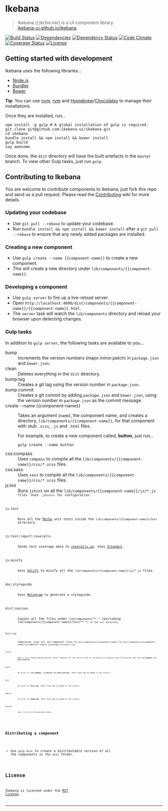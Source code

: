 # Ikebana

> Ikebana (/ˌɪkɪˈbɑːnə/) is a UI component library.  
> [ikebana-ui.github.io/ikebana](http://ikebana-ui.github.io/ikebana)

[![Build Status](https://travis-ci.org/ikebana-ui/ikebana.svg?branch=master)](https://travis-ci.org/ikebana-ui/ikebana) [![Dependencies](https://david-dm.org/ikebana-ui/ikebana.png?theme=shields.io "Node package dependencies - David")](https://david-dm.org/ikebana-ui/ikebana) [![Dependency Status](https://gemnasium.com/ikebana-ui/ikebana.png "Ruby gem dependencies - Gemnasium")](https://gemnasium.com/ikebana-ui/ikebana) [![Code Climate](https://codeclimate.com/github/ikebana-ui/ikebana.png "Code Climate")](https://codeclimate.com/github/ikebana-ui/ikebana) [![Coverage Status](https://coveralls.io/repos/ikebana-ui/ikebana/badge.png "Code coverage - Coveralls")](https://coveralls.io/r/ikebana-ui/ikebana) [![License](http://img.shields.io/badge/license-MIT-blue.svg "Licensed under MIT")](license.md)



## Getting started with development

Ikebana uses the following libraries...

* [Node.js](http://nodejs.org)
* [Bundler](http://bundler.io)
* [Bower](http://bower.io)

**Tip**: You can use [nvm](https://github.com/creationix/nvm), [rvm](https://rvm.io) and [Homebrew](http://brew.sh)/[Chocolatey](https://chocolatey.org) to manage their installations.

Once they are installed, run...

```
npm install -g gulp # A global installation of gulp is required.
git clone git@github.com:ikebana-ui/ikebana.git
cd ikebana
bundle install && npm install && bower install
gulp build
say awesome
```

Once done, the `dist` directory will have the built artefacts in the `master` branch. To view other Gulp tasks, just run `gulp`.



## Contributing to Ikebana

You are welcome to contribute components to Ikebana; just fork this repo and send us a pull request. Please read the [Contributing](https://github.com/ikebana-ui/ikebana/wiki/Contributing) wiki for more details.


### Updating your codebase

* Use `git pull --rebase` to update your codebase.
* Run `bundle install && npm install && bower install` after a `git pull --rebase` to ensure that any newly added packages are installed.


### Creating a new component

* Use `gulp create --name {{component-name}}` to create a new component.
* This will create a new directory under `lib/components/{{component-name}}`.


### Developing a component

* Use `gulp server` to fire up a live-reload server.
* Open `http://localhost:4000/dist/components/{{component-name}}/{{component-name}}.html`.
* The `server` task will watch the `lib/components` directory and reload your browser upon detecting changes.


### Gulp tasks

In addition to `gulp server`, the following tasks are available to you...

<dl>
  <dt>bump</dt>
  <dd>Increments the version numbers (major.minor.patch) in <code>package.json</code> and <code>bower.json</code>.</dd>

  <dt>clean</dt>
  <dd>Deletes everything in the <code>dist</code> directory.</dd>

  <dt>bump:tag</dt>
  <dd>Creates a git tag using the version number in <code>package.json</code>.</dd>

  <dt>bump:commit</dt>
  <dd>Creates a git commit by adding <code>package.json</code> and <code>bower.json</code>, using the version number in <code>package.json</code> as the commit message.</dd>

  <dt>create --name {{component-name}}</dt>
    <dd>
      <p>Takes an argument (<code>name</code>), the component name, and creates a directory, <code>lib/components/{{component-name}}</code>, for that component with stub <code>.scss</code>, <code>.js</code> and <code>.html</code> files.</p>
      <p>For example, to create a new component called, <strong>button</strong>, just run&hellip;</p>
      <code><pre>gulp create --name button</pre></code>
  </dd>

  <dt>css:compass</dt>
  <dd>Uses <code>compass</code> to compile all the <code>lib/components/{{component-name}}/css/*.scss</code> files.</dd>

  <dt>css:sass</dt>
  <dd>Uses <code>sass</code> to compile all the <code>lib/components/{{component-name}}/css/*.scss</code> files.</dd>

  <dt>js:lint</dt>
  <dd>Runs <code>jshint</code> on all the <code>lib/components/{{component-name}}/js/*.js<code> files. Uses <code>.jshintrc</code> for configuration.</dd>

  <dt>js:test</dt>
  <dd>Runs all the <a href="http://visionmedia.github.io/mocha">Mocha</a> unit tests inside the <code>lib/components/{{component-name}}/test</code> directory.</dd>

  <dt>js:test:report:coveralls</dt>
  <dd>Sends test coverage data to <a href="https://coveralls.io/r/ikebana-ui/ikebana">coveralls.io</a>. Uses <a href="http://gotwarlost.github.io/istanbul">Istanbul</a>.</dd>

  <dt>js:minify</dt>
  <dd>Uses <a href="http://lisperator.net/uglifyjs">Uglify</a> to minify all the <code>lib/components/{{component-name}}/js/*.js</code> files.</dd>

  <dt>doc:styleguide</dt>
  <dd>Uses <a href="http://github.com/trulia/hologram">Hologram</a> to generate a styleguide.</dd>

  <dt>dist:sources</dt>
  <dd>Copies all the files under <code>lib/components/**.*</code> (excluding <code>lib/components/{{component-name}}/test/**.*<code>) to the <code>dist</code> directory.</dd>

  <dt>dist:zip</dt>
  <dd>Compresses (zip) all the component files in <code>dist/components/{{component-name}}</code> to <code>dist/components/{{component-name}}/{{component-name}}-{{package-version}}.zip<code>.</dd>

  <dt>server</dt>
  <dd>Runs a live-reload enabled Express server. Watches all the source files in <code>lib/components/{{component-name}}</code> directories and runs <strong>css:compass</strong> and <strong>dist:sources</strong>.</dd>

  <dt>build</dt>
  <dd>An alias for <strong>css:compass</strong>, <strong>js:minify</strong> and <strong>dist:sources</strong>. (More tasks may be added in the future.)</dd>

  <dt>dist</dt>
  <dd>An alias for <strong>dist:zip</strong>. (More tasks may be added in the future.)</dd>

  <dt>deploy</dt>
  <dd>An alias for <strong>bump:tag</strong>. (More tasks may be added in the future.)</dd>

  <dt>default</dt>
  <dd>Just lists all the available tasks.</dd>
</dl>

### Distributing a component

* Use `gulp dist` to create a distributable version of all the components in the `dist` folder.



## License

Ikebana is licensed under the [MIT license](license.md).

---
